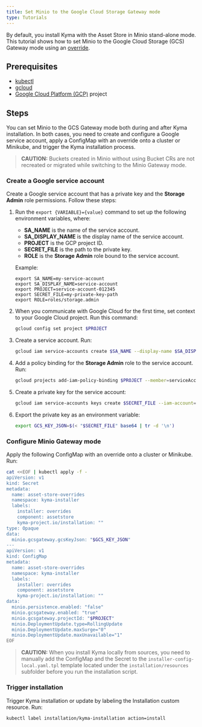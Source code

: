 ```yaml
---
title: Set Minio to the Google Cloud Storage Gateway mode
type: Tutorials
---
```


By default, you install Kyma with the Asset Store in Minio stand-alone mode. This tutorial shows how to set Minio to the Google Cloud Storage (GCS) Gateway mode using an [override](/root/kyma/#configuration-helm-overrides-for-kyma-installation).

## Prerequisites

- [kubectl](https://kubernetes.io/docs/tasks/tools/install-kubectl/)
- [gcloud](https://cloud.google.com/sdk/gcloud/)
- [Google Cloud Platform (GCP)](https://cloud.google.com) project

## Steps

You can set Minio to the GCS Gateway mode both during and after Kyma installation. In both cases, you need to create and configure a Google service account, apply a ConfigMap with an override onto a cluster or Minikube, and trigger the Kyma installation process. 

>**CAUTION:** Buckets created in Minio without using Bucket CRs are not recreated or migrated while switching to the Minio Gateway mode.

### Create a Google service account

Create a Google service account that has a private key and the **Storage Admin** role permissions. Follow these steps:

1. Run the `export {VARIABLE}={value}` command to set up the following environment variables, where:

    - **SA_NAME** is the name of the service account.
    - **SA_DISPLAY_NAME** is the display name of the service account.
    - **PROJECT** is the GCP project ID.
    - **SECRET_FILE** is the path to the private key.
    - **ROLE** is the **Storage Admin** role bound to the service account.

    Example:
    ```
    export SA_NAME=my-service-account
    export SA_DISPLAY_NAME=service-account
    export PROJECT=service-account-012345
    export SECRET_FILE=my-private-key-path
    export ROLE=roles/storage.admin
    ```
2. When you communicate with Google Cloud for the first time, set context to your Google Cloud project. Run this command:
    ```bash
    gcloud config set project $PROJECT
    ```
3. Create a service account. Run:
    ```bash
    gcloud iam service-accounts create $SA_NAME --display-name $SA_DISPLAY_NAME
    ```
4. Add a policy binding for the **Storage Admin** role to the service account. Run:
    ```bash
    gcloud projects add-iam-policy-binding $PROJECT --member=serviceAccount:$SA_NAME@$PROJECT.iam.gserviceaccount.com --role=$ROLE
    ```
5. Create a private key for the service account:
    ```bash
    gcloud iam service-accounts keys create $SECRET_FILE --iam-account=$SA_NAME@$PROJECT.iam.gserviceaccount.com
    ```
5. Export the private key as an environment variable:
    ```bash
    export GCS_KEY_JSON=$(< "$SECRET_FILE" base64 | tr -d '\n')
    ```

### Configure Minio Gateway mode

Apply the following ConfigMap with an override onto a cluster or Minikube. Run:
```bash
cat <<EOF | kubectl apply -f -
apiVersion: v1
kind: Secret
metadata:
  name: asset-store-overrides
  namespace: kyma-installer
  labels:
    installer: overrides
    component: assetstore
    kyma-project.io/installation: ""
type: Opaque
data:
  minio.gcsgateway.gcsKeyJson: "$GCS_KEY_JSON"
---
apiVersion: v1
kind: ConfigMap
metadata:
  name: asset-store-overrides
  namespace: kyma-installer
  labels:
    installer: overrides
    component: assetstore
    kyma-project.io/installation: ""
data:
  minio.persistence.enabled: "false"
  minio.gcsgateway.enabled: "true"
  minio.gcsgateway.projectId: "$PROJECT"
  minio.DeploymentUpdate.type=RollingUpdate
  minio.DeploymentUpdate.maxSurge="0"
  minio.DeploymentUpdate.maxUnavailable="1"
EOF
```
>**CAUTION:** When you install Kyma locally from sources, you need to manually add the ConfigMap and the Secret to the `installer-config-local.yaml.tpl` template located under the `installation/resources` subfolder before you run the installation script.

### Trigger installation

Trigger Kyma installation or update by labeling the Installation custom resource. Run:
```bash
kubectl label installation/kyma-installation action=install
```
